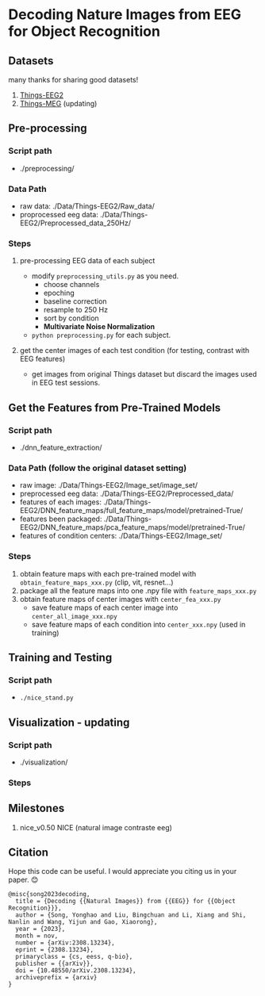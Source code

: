 # Decoding Nature Images from EEG for Object Recognition

## Datasets
many thanks for sharing good datasets!
1. [Things-EEG2](https://www.sciencedirect.com/science/article/pii/S1053811922008758?via%3Dihub)
2. [Things-MEG](https://elifesciences.org/articles/82580) (updating)

## Pre-processing
### Script path
- ./preprocessing/
### Data Path 
- raw data: ./Data/Things-EEG2/Raw_data/
- proprocessed eeg data: ./Data/Things-EEG2/Preprocessed_data_250Hz/
### Steps
1. pre-processing EEG data of each subject
   - modify `preprocessing_utils.py` as you need.
     - choose channels
     - epoching
     - baseline correction
     - resample to 250 Hz
     - sort by condition
     - **Multivariate Noise Normalization**
   - `python preprocessing.py` for each subject. 

2. get the center images of each test condition (for testing, contrast with EEG features)
   - get images from original Things dataset but discard the images used in EEG test sessions.
  
## Get the Features from Pre-Trained Models
### Script path
- ./dnn_feature_extraction/
### Data Path (follow the original dataset setting)
- raw image: ./Data/Things-EEG2/Image_set/image_set/
- preprocessed eeg data: ./Data/Things-EEG2/Preprocessed_data/
- features of each images: ./Data/Things-EEG2/DNN_feature_maps/full_feature_maps/model/pretrained-True/
- features been packaged: ./Data/Things-EEG2/DNN_feature_maps/pca_feature_maps/model/pretrained-True/
- features of condition centers: ./Data/Things-EEG2/Image_set/
### Steps
1. obtain feature maps with each pre-trained model with `obtain_feature_maps_xxx.py` (clip, vit, resnet...)
2. package all the feature maps into one .npy file with `feature_maps_xxx.py`
3. obtain feature maps of center images with `center_fea_xxx.py`
   - save feature maps of each center image into `center_all_image_xxx.npy`
   - save feature maps of each condition into `center_xxx.npy` (used in training)

## Training and Testing
### Script path
- `./nice_stand.py`

## Visualization - updating
### Script path
- ./visualization/
### Steps

## Milestones
1. nice_v0.50 NICE (natural image contraste eeg)

## Citation
Hope this code can be useful. I would appreciate you citing us in your paper. 😊
```
@misc{song2023decoding,
  title = {Decoding {{Natural Images}} from {{EEG}} for {{Object Recognition}}},
  author = {Song, Yonghao and Liu, Bingchuan and Li, Xiang and Shi, Nanlin and Wang, Yijun and Gao, Xiaorong},
  year = {2023},
  month = nov,
  number = {arXiv:2308.13234},
  eprint = {2308.13234},
  primaryclass = {cs, eess, q-bio},
  publisher = {{arXiv}},
  doi = {10.48550/arXiv.2308.13234},
  archiveprefix = {arxiv}
}
```
<!-- ## Acknowledgement

## References

## License -->

